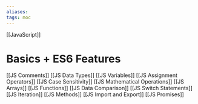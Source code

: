 ```yaml
---
aliases: 
tags: moc
---
```

[[JavaScript]]
# Basics + ES6 Features
[[JS Comments]]
[[JS Data Types]]
[[JS Variables]]
[[JS Assignment Operators]]
[[JS Case Sensitivity]]
[[JS Mathematical Operations]]
[[JS Arrays]]
[[JS Functions]]
[[JS Data Comparison]]
[[JS Switch Statements]]
[[JS Iteration]]
[[JS Methods]]
[[JS Import and Export]]
[[JS Promises]]